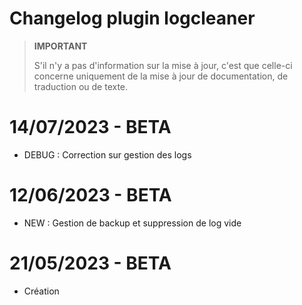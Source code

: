 # Changelog plugin logcleaner

>**IMPORTANT**
>
>S'il n'y a pas d'information sur la mise à jour, c'est que celle-ci concerne uniquement de la mise à jour de documentation, de traduction ou de texte.

# 14/07/2023 - BETA

- DEBUG : Correction sur gestion des logs

# 12/06/2023 - BETA

- NEW : Gestion de backup et suppression de log vide

# 21/05/2023 - BETA

- Création
